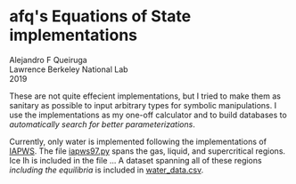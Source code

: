 # afq's Equations of State implementations

Alejandro F Queiruga  
Lawrence Berkeley National Lab  
2019

These are not quite effecient implementations, but I tried to make them as sanitary as possible to input arbitrary types for symbolic manipulations. I use the implementations as my one-off calculator and to build databases to *automatically search for better parameterizations*.

Currently, only water is implemented following the implementations of [IAPWS](http://www.iapws.org). The file [iapws97.py](iapws97.py) spans the gas, liquid, and supercritical regions. Ice Ih is included in the file ... A dataset spanning all of these regions *including the equilibria* is included in [water_data.csv](water_data.csv).

